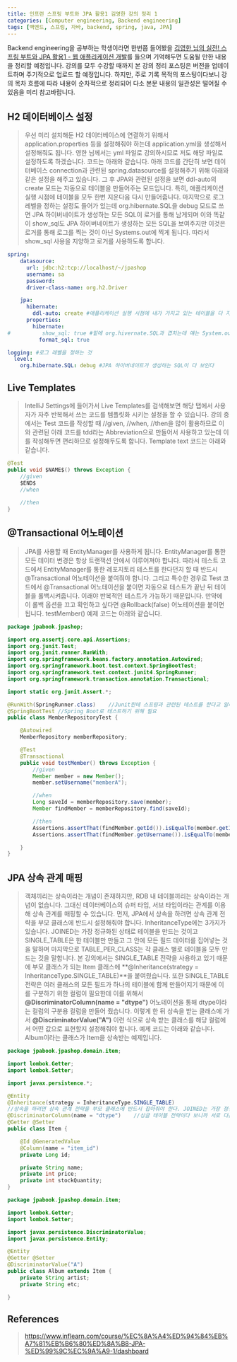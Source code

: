 ```yaml
---
title: 인프런 스프링 부트와 JPA 활용1 김영한 강의 정리 1
categories: [Computer engineering, Backend engineering]
tags: [백엔드, 스프링, 자바, backend, spring, java, JPA]
---
```


Backend engineering을 공부하는 학생이라면 한번쯤 들어봤을 [김영한 님의 실전! 스프링 부트와 JPA 활용1 - 웹 애플리케이션 개발](https://www.inflearn.com/course/%EC%8A%A4%ED%94%84%EB%A7%81%EB%B6%80%ED%8A%B8-JPA-%ED%99%9C%EC%9A%A9-1/dashboard)를 들으며 기억해두면 도움될 만한 내용을 정리할 예정입니다. 강의를 모두 수강할 때까지 본 강의 정리 포스팅은 버전을 업데이트하며 주기적으로 업로드 할 예정입니다. 하지만, 주로 기록 목적의 포스팅이다보니 강의 목차 흐름에 따라 내용이 순차적으로 정리되어 다소 본문 내용의 일관성은 떨어질 수 있음을 미리 참고바랍니다. 

## H2 데이터베이스 설정
> 우선 미리 설치해둔 H2 데이터베이스에 연결하기 위해서 application.properties 등을 설정해줘야 하는데 application.yml을 생성해서 설정해줘도 됩니다. 영한 님께서는 yml 파일로 강의하시므로 저도 해당 파일로 설정하도록 하겠습니다. 코드는 아래와 같습니다. 아래 코드를 간단히 보면 데이터베이스 connection과 관련된 spring.datasource를 설정해주기 위해 아래와 같은 설정을 해주고 있습니다. 그 후 JPA와 관련된 설정을 보면 ddl-auto의 create 모드는 자동으로 테이블을 만들어주는 모드입니다. 특히, 애플리케이션 실행 시점에 테이블을 모두 한번 지운다음 다시 만들어줍니다. 마지막으로 로그 레벨을 정하는 설정도 들어가 있는데 org.hibernate.SQL을 debug 모드로 쓰면 JPA 하이버네이트가 생성하는 모든 SQL이 로거를 통해 남게되며 이와 똑같이 show_sql도 JPA 하이버네이트가 생성하는 모든 SQL을 보여주지만 이것은 로거를 통해 로그를 찍는 것이 아닌 Systems.out에 찍게 됩니다. 따라서 show_sql 사용을 지양하고 로거를 사용하도록 합니다.   
    
```yml
spring:
    datasource:
      url: jdbc:h2:tcp://localhost/~/jpashop
      username: sa
      password:
      driver-class-name: org.h2.Driver

    jpa:
      hibernate:
        ddl-auto: create #애플리케이션 실행 시점에 내가 가지고 있는 테이블을 다 지운 다음에 엔티티 정보를 보고 테이블을 자동으로 만들어 줌
      properties:
        hibernate:
#          show_sql: true #밑에 org.hivernate.SQL과 겹치는데 얘는 System.out으로 찍는 거고 밑에는 로그로 찍는거. 얘를 안쓰는 걸 추천
          format_sql: true

logging: #로그 레벨을 정하는 것
  level:
    org.hibernate.SQL: debug #JPA 하이버네이트가 생성하는 SQL이 다 보인다
```

## Live Templates
> IntelliJ Settings에 들어가서 Live Templates를 검색해보면 해당 탭에서 사용자가 자주 반복해서 쓰는 코드를 템플릿화 시키는 설정을 할 수 있습니다. 강의 중에서는 Test 코드를 작성할 때 //given, //when, //then을 많이 활용하므로 이와 관련된 아래 코드를 tdd라는 Abbreviation으로 만들어서 사용하고 있는데 이를 작성해두면 편리하므로 설정해두도록 합니다. Template text 코드는 아래와 같습니다.   
    
```java
@Test
public void $NAME$() throws Exception {
    //given
    $END$
    //when
    
    //then
}
```

## @Transactional 어노테이션
> JPA를 사용할 때 EntityManager를 사용하게 됩니다. EntityManager를 통한 모든 데이터 변경은 항상 트랜잭션 안에서 이루어져야 합니다. 따라서 테스트 코드에서 EntityManager를 통한 레포지토리 테스트를 한다던지 할 때 반드시 @Transactional 어노테이션을 붙여줘야 합니다. 그리고 특수한 경우로 Test 코드에서 @Transactional 어노테이션을 붙이면 자동으로 테스트가 끝난 뒤 테이블을 롤백시켜줍니다. 이래야 반복적인 테스트가 가능하기 때문입니다. 만약에 이 롤백 옵션을 끄고 확인하고 싶다면 @Rollback(false) 어노테이션을 붙이면 됩니다. testMember() 예제 코드는 아래와 같습니다.    
    
```java
package jpabook.jpashop;

import org.assertj.core.api.Assertions;
import org.junit.Test;
import org.junit.runner.RunWith;
import org.springframework.beans.factory.annotation.Autowired;
import org.springframework.boot.test.context.SpringBootTest;
import org.springframework.test.context.junit4.SpringRunner;
import org.springframework.transaction.annotation.Transactional;

import static org.junit.Assert.*;

@RunWith(SpringRunner.class)    //Junit한테 스프링과 관련된 테스트를 한다고 알려주는 것
@SpringBootTest //Spring Boot로 테스트하기 위해 필요
public class MemberRepositoryTest {

    @Autowired
    MemberRepository memberRepository;

    @Test
    @Transactional
    public void testMember() throws Exception {
        //given
        Member member = new Member();
        member.setUsername("memberA");

        //when
        Long saveId = memberRepository.save(member);
        Member findMember = memberRepository.find(saveId);

        //then
        Assertions.assertThat(findMember.getId()).isEqualTo(member.getId());
        Assertions.assertThat(findMember.getUsername()).isEqualTo(member.getUsername());

    }
}
```

## JPA 상속 관계 매핑
> 객체끼리는 상속이라는 개념이 존재하지만, RDB 내 테이블끼리는 상속이라는 개념이 없습니다. 그대신 데이터베이스의 슈퍼 타입, 서브 타입이라는 관계를 이용해 상속 관계를 매핑할 수 있습니다. 먼저, JPA에서 상속을 하려면 상속 관계 전략을 부모 클래스에 반드시 설정해줘야 합니다. InheritanceType에는 3가지가 있습니다. JOINED는 가장 정규화된 상태로 테이블을 만드는 것이고 SINGLE_TABLE은 한 테이블만 만들고 그 안에 모든 필드 데이터를 집어넣는 것을 말하며 마지막으로 TABLE_PER_CLASS는 각 클래스 별로 테이블을 모두 만드는 것을 말합니다. 본 강의에서는 SINGLE_TABLE 전략을 사용하고 있기 때문에 부모 클래스가 되는 Item 클래스에 **@Inheritance(strategy = InheritanceType.SINGLE_TABLE)**을 붙여줬습니다. 또한 SINGLE_TABLE 전략은 여러 클래스의 모든 필드가 하나의 테이블에 함께 만들어지기 때문에 이를 구분하기 위한 컬럼이 필요한데 이를 위해서 **@DiscriminatorColumn(name = "dtype")** 어노테이션을 통해 dtype이라는 컬럼의 구분용 컬럼을 만들어 줬습니다. 이렇게 한 뒤 상속을 받는 클래스에 가서 **@DiscriminatorValue("A")** 이런 식으로 상속 받는 클래스를 해당 컬럼에서 어떤 값으로 표현할지 설정해줘야 합니다. 예제 코드는 아래와 같습니다. Album이라는 클래스가 Item을 상속받는 예제입니다.   
    
```java
package jpabook.jpashop.domain.item;

import lombok.Getter;
import lombok.Setter;

import javax.persistence.*;

@Entity
@Inheritance(strategy = InheritanceType.SINGLE_TABLE)
//상속을 하려면 상속 관계 전략을 부모 클래스에 반드시 잡아줘야 한다. JOINED는 가장 정규화된 상태로 하는 것, SINGLE_TABLE은 한 테이블에 다 합치는 거, TABLE_PER_CLASS 는 클래스 별로 테이블 나누는 것
@DiscriminatorColumn(name = "dtype")    //싱글 테이블 전략이다 보니까 서로 다른 Book, Album, Movie끼리 구분할 수 있게 컬럼을 만들어주는 것
@Getter @Setter
public class Item {

    @Id @GeneratedValue
    @Column(name = "item_id")
    private Long id;

    private String name;
    private int price;
    private int stockQuantity;
}
```    
    
```java
package jpabook.jpashop.domain.item;

import lombok.Getter;
import lombok.Setter;

import javax.persistence.DiscriminatorValue;
import javax.persistence.Entity;

@Entity
@Getter @Setter
@DiscriminatorValue("A")
public class Album extends Item {
    private String artist;
    private String etc;

}
```

## References
> https://www.inflearn.com/course/%EC%8A%A4%ED%94%84%EB%A7%81%EB%B6%80%ED%8A%B8-JPA-%ED%99%9C%EC%9A%A9-1/dashboard